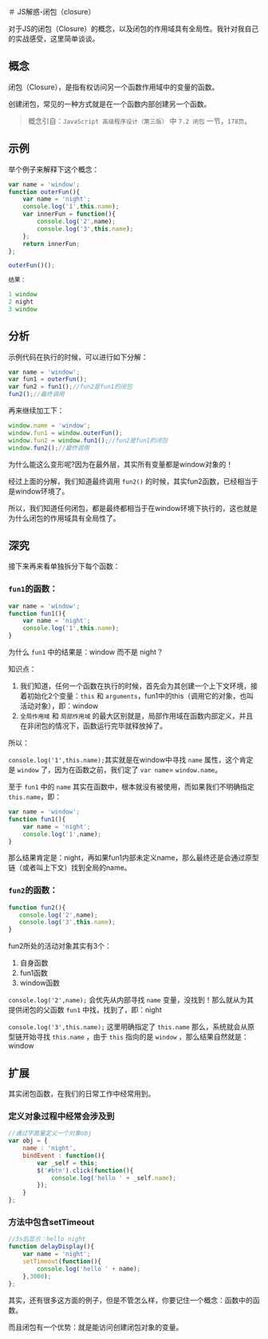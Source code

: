 ＃ JS解惑-闭包（closure）

对于JS的闭包（Closure）的概念，以及闭包的作用域具有全局性。我针对我自己的实战感受，这里简单谈谈。

## 概念

闭包（Closure），是指有权访问另一个函数作用域中的变量的函数。

创建闭包，常见的一种方式就是在一个函数内部创建另一个函数。

> 概念引自：`JavaScript 高级程序设计（第三版）` 中 `7.2 闭包` 一节，`178页`。

## 示例

举个例子来解释下这个概念：

```js
var name = 'window';
function outerFun(){
    var name = 'night';
    console.log('1',this.name);
    var innerFun = function(){
        console.log('2',name);
        console.log('3',this.name);
    };
    return innerFun;
};

outerFun()();

结果：

1 window
2 night
3 window
```

## 分析

示例代码在执行的时候，可以进行如下分解：

```js
var name = 'window';
var fun1 = outerFun();
var fun2 = fun1();//fun2是fun1的闭包
fun2();//最终调用
```

再来继续加工下：

```js
window.name = 'window';
window.fun1 = window.outerFun();
window.fun2 = window.fun1();//fun2是fun1的闭包
window.fun2();//最终调用
```

为什么能这么变形呢?因为在最外层，其实所有变量都是window对象的！

经过上面的分解，我们知道最终调用 `fun2()` 的时候，其实fun2函数，已经相当于是window环境了。

所以，我们知道任何闭包，都是最终都相当于在window环境下执行的，这也就是为什么闭包的作用域具有全局性了。

## 深究

接下来再来看单独拆分下每个函数：

### `fun1`的函数：

```js
var name = 'window';
function fun1(){
    var name = 'night';
    console.log('1',this.name);
}
```

为什么 `fun1` 中的结果是：window 而不是 night？

知识点：

1. 我们知道，任何一个函数在执行的时候，首先会为其创建一个上下文环境，接着初始化2个变量：`this` 和 `arguments`，fun1中的this（调用它的对象，也叫活动对象），即：window
1. `全局作用域` 和 `局部作用域` 的最大区别就是，局部作用域在函数内部定义，并且在非闭包的情况下，函数运行完毕就释放掉了。

所以：

`console.log('1',this.name);`其实就是在window中寻找 `name` 属性，这个肯定是 `window` 了，因为在函数之前，我们定了 `var name`= `window.name`。

至于 `fun1` 中的 `name` 其实在函数中，根本就没有被使用，而如果我们不明确指定 `this.name`，即：

```js
var name = 'window';
function fun1(){
    var name = 'night';
    console.log('1',name);
}
```

那么结果肯定是：night，再如果fun1内部未定义name，那么最终还是会通过原型链（或者叫上下文）找到全局的name。


### `fun2`的函数：

```js
function fun2(){
   console.log('2',name);
   console.log('3',this.name);
}
```

fun2所处的活动对象其实有3个：

1. 自身函数
1. fun1函数
1. window函数

`console.log('2',name);` 会优先从内部寻找 `name` 变量，没找到！那么就从为其提供闭包的父函数 `fun1` 中找，找到了，即：night

`console.log('3',this.name);` 这里明确指定了 `this.name` 那么，系统就会从原型链开始寻找 `this.name` ，由于 `this` 指向的是 `window` ，那么结果自然就是：window

## 扩展

其实闭包函数，在我们的日常工作中经常用到。

### 定义对象过程中经常会涉及到

```js
//通过字面量定义一个对象obj
var obj = {
    name : 'night',
    bindEvent : function(){
        var _self = this;
        $('#btn').click(function(){
            console.log('hello ' + _self.name);
        });
    }
};
```

### 方法中包含setTimeout

```js
//3s后显示：hello night
function delayDisplay(){
    var name = 'night';
    setTimeout(function(){
        console.log('hello ' + name);
    },3000);
};
```

其实，还有很多这方面的例子，但是不管怎么样，你要记住一个概念：函数中的函数。

而且闭包有一个优势：就是能访问创建闭包对象的变量。



